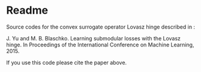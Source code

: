 # Readme
Source codes for the convex surrogate operator Lovasz hinge described in :

J. Yu and M. B. Blaschko. Learning submodular losses with the Lovasz hinge. In Proceedings of the International Conference on Machine Learning, 2015.

If you use this code please cite the paper above.
